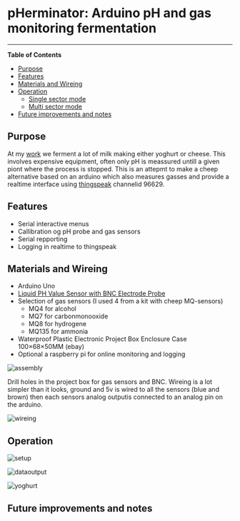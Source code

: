 # pHerminator: Arduino pH and gas monitoring fermentation
---

**Table of Contents** 

- [Purpose](#purpose)
- [Features](#features)
- [Materials and Wireing](#materials-and-wireing)
- [Operation](#operation)
  - [Single sector mode](#single-sector-mode)
  - [Multi sector mode](#multi-sector-mode)
 - [Future improvements and notes](#future-improvements-and-notes)

## Purpose
At my [work](http://www.chr-hansen.com/) we ferment a lot of milk making either yoghurt or cheese. This involves expensive equipment, often only pH is meassured untill a given piont where the process is stopped. This is an attepmt to make a cheep alternative based on an arduino which also measures gasses and provide a realtime interface using [thingspeak](http://thingspeak.com/) channelid 96629.

## Features
* Serial interactive menus
* Callibration og pH probe and gas sensors
* Serial repporting
* Logging in realtime to thingspeak

## Materials and Wireing
* Arduino Uno
* [Liquid PH Value Sensor with BNC Electrode Probe](https://www.dfrobot.com/index.php?route=product/product&product_id=1025)
* Selection of gas sensors (I used 4 from a kit with cheep MQ-sensors) 
  * MQ4 for alcohol
  * MQ7 for carbonmonooxide
  * MQ8 for hydrogene
  * MQ135 for ammonia
* Waterproof Plastic Electronic Project Box Enclosure Case 100×68×50MM (ebay)
* Optional a raspberry pi for online monitoring and logging

![assembly](https://raw.githubusercontent.com/SeniorWizard/pherminator/master/assembly.png)

Drill holes in the project box for gas sensors and BNC. Wireing is a lot simpler than it looks, ground and 5v is wired to all the sensors (blue and brown) then each sensors analog outputis connected to an analog pin on the arduino. 

![wireing](https://raw.githubusercontent.com/SeniorWizard/pherminator/master/wires.png)

## Operation



![setup](https://raw.githubusercontent.com/SeniorWizard/pherminator/master/setup.png)

![dataoutput](https://raw.githubusercontent.com/SeniorWizard/pherminator/master/dataoutput.png)

![yoghurt](https://raw.githubusercontent.com/SeniorWizard/pherminator/master/youghurt.png)



## Future improvements and notes


